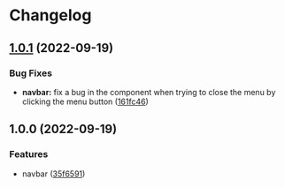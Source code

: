 # Changelog

## [1.0.1](https://github.com/JoniRinta-Kahila/commonComponents/compare/v1.0.0...v1.0.1) (2022-09-19)


### Bug Fixes

* **navbar:** fix a bug in the component when trying to close the menu by clicking the menu button ([161fc46](https://github.com/JoniRinta-Kahila/commonComponents/commit/161fc461aa2a54357574b5ff5d3ba2e9286a8f55))

## 1.0.0 (2022-09-19)


### Features

* navbar ([35f6591](https://github.com/JoniRinta-Kahila/commonComponents/commit/35f6591f59641dbbcd4fc7c99e721871d0a6b8ab))
